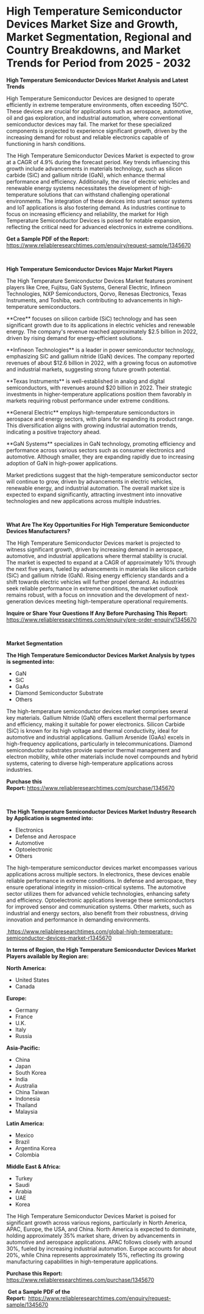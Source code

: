 <p><h1>High Temperature Semiconductor Devices Market Size and Growth, Market Segmentation, Regional and Country Breakdowns, and Market Trends for Period from 2025 -  2032</h1></p><p><strong>High Temperature Semiconductor Devices Market Analysis and Latest Trends</strong></p>
<p><p>High Temperature Semiconductor Devices are designed to operate efficiently in extreme temperature environments, often exceeding 150°C. These devices are crucial for applications such as aerospace, automotive, oil and gas exploration, and industrial automation, where conventional semiconductor devices may fail. The market for these specialized components is projected to experience significant growth, driven by the increasing demand for robust and reliable electronics capable of functioning in harsh conditions.</p><p>The High Temperature Semiconductor Devices Market is expected to grow at a CAGR of 4.9% during the forecast period. Key trends influencing this growth include advancements in materials technology, such as silicon carbide (SiC) and gallium nitride (GaN), which enhance thermal performance and efficiency. Additionally, the rise of electric vehicles and renewable energy systems necessitates the development of high-temperature solutions that can withstand challenging operational environments. The integration of these devices into smart sensor systems and IoT applications is also fostering demand. As industries continue to focus on increasing efficiency and reliability, the market for High Temperature Semiconductor Devices is poised for notable expansion, reflecting the critical need for advanced electronics in extreme conditions.</p></p>
<p><strong>Get a Sample PDF of the Report:&nbsp;</strong> <a href="https://www.reliableresearchtimes.com/enquiry/request-sample/1345670?utm_campaign=3081&utm_medium=2&utm_source=Github&utm_content=ia&utm_term=15042025&utm_id=high-temperature-semiconductor-devices">https://www.reliableresearchtimes.com/enquiry/request-sample/1345670</a></p>
<p>&nbsp;</p>
<p><strong>High Temperature Semiconductor Devices Major Market Players</strong></p>
<p><p>The High Temperature Semiconductor Devices Market features prominent players like Cree, Fujitsu, GaN Systems, General Electric, Infineon Technologies, NXP Semiconductors, Qorvo, Renesas Electronics, Texas Instruments, and Toshiba, each contributing to advancements in high-temperature semiconductors.</p><p>**Cree** focuses on silicon carbide (SiC) technology and has seen significant growth due to its applications in electric vehicles and renewable energy. The company's revenue reached approximately $2.5 billion in 2022, driven by rising demand for energy-efficient solutions.</p><p>**Infineon Technologies** is a leader in power semiconductor technology, emphasizing SiC and gallium nitride (GaN) devices. The company reported revenues of about $12.6 billion in 2022, with a growing focus on automotive and industrial markets, suggesting strong future growth potential.</p><p>**Texas Instruments** is well-established in analog and digital semiconductors, with revenues around $20 billion in 2022. Their strategic investments in higher-temperature applications position them favorably in markets requiring robust performance under extreme conditions.</p><p>**General Electric** employs high-temperature semiconductors in aerospace and energy sectors, with plans for expanding its product range. This diversification aligns with growing industrial automation trends, indicating a positive trajectory ahead.</p><p>**GaN Systems** specializes in GaN technology, promoting efficiency and performance across various sectors such as consumer electronics and automotive. Although smaller, they are expanding rapidly due to increasing adoption of GaN in high-power applications.</p><p>Market predictions suggest that the high-temperature semiconductor sector will continue to grow, driven by advancements in electric vehicles, renewable energy, and industrial automation. The overall market size is expected to expand significantly, attracting investment into innovative technologies and new applications across multiple industries.</p></p>
<p>&nbsp;</p>
<p><strong>What Are The Key Opportunities For High Temperature Semiconductor Devices Manufacturers?</strong></p>
<p><p>The High Temperature Semiconductor Devices market is projected to witness significant growth, driven by increasing demand in aerospace, automotive, and industrial applications where thermal stability is crucial. The market is expected to expand at a CAGR of approximately 10% through the next five years, fueled by advancements in materials like silicon carbide (SiC) and gallium nitride (GaN). Rising energy efficiency standards and a shift towards electric vehicles will further propel demand. As industries seek reliable performance in extreme conditions, the market outlook remains robust, with a focus on innovation and the development of next-generation devices meeting high-temperature operational requirements.</p></p>
<p><strong>Inquire or Share Your Questions If Any Before Purchasing This Report:</strong> <a href="https://www.reliableresearchtimes.com/enquiry/pre-order-enquiry/1345670?utm_campaign=3081&utm_medium=2&utm_source=Github&utm_content=ia&utm_term=15042025&utm_id=high-temperature-semiconductor-devices">https://www.reliableresearchtimes.com/enquiry/pre-order-enquiry/1345670</a></p>
<p>&nbsp;</p>
<p><strong>Market Segmentation</strong></p>
<p><strong>The High Temperature Semiconductor Devices Market Analysis by types is segmented into:</strong></p>
<p><ul><li>GaN</li><li>SiC</li><li>GaAs</li><li>Diamond Semiconductor Substrate</li><li>Others</li></ul></p>
<p><p>The high-temperature semiconductor devices market comprises several key materials. Gallium Nitride (GaN) offers excellent thermal performance and efficiency, making it suitable for power electronics. Silicon Carbide (SiC) is known for its high voltage and thermal conductivity, ideal for automotive and industrial applications. Gallium Arsenide (GaAs) excels in high-frequency applications, particularly in telecommunications. Diamond semiconductor substrates provide superior thermal management and electron mobility, while other materials include novel compounds and hybrid systems, catering to diverse high-temperature applications across industries.</p></p>
<p><strong>Purchase this Report:&nbsp;</strong><a href="https://www.reliableresearchtimes.com/purchase/1345670?utm_campaign=3081&utm_medium=2&utm_source=Github&utm_content=ia&utm_term=15042025&utm_id=high-temperature-semiconductor-devices">https://www.reliableresearchtimes.com/purchase/1345670</a></p>
<p>&nbsp;</p>
<p><strong>The High Temperature Semiconductor Devices Market Industry Research by Application is segmented into:</strong></p>
<p><ul><li>Electronics</li><li>Defense and Aerospace</li><li>Automotive</li><li>Optoelectronic</li><li>Others</li></ul></p>
<p><p>The high-temperature semiconductor devices market encompasses various applications across multiple sectors. In electronics, these devices enable reliable performance in extreme conditions. In defense and aerospace, they ensure operational integrity in mission-critical systems. The automotive sector utilizes them for advanced vehicle technologies, enhancing safety and efficiency. Optoelectronic applications leverage these semiconductors for improved sensor and communication systems. Other markets, such as industrial and energy sectors, also benefit from their robustness, driving innovation and performance in demanding environments.</p></p>
<p><a href="https://www.reliableresearchtimes.com/global-high-temperature-semiconductor-devices-market-r1345670?utm_campaign=3081&utm_medium=2&utm_source=Github&utm_content=ia&utm_term=15042025&utm_id=high-temperature-semiconductor-devices">&nbsp;https://www.reliableresearchtimes.com/global-high-temperature-semiconductor-devices-market-r1345670</a></p>
<p><strong>In terms of Region, the High Temperature Semiconductor Devices Market Players available by Region are:</strong></p>
<p>
    <p> <strong> North America: </strong>
        <ul>
            <li>United States</li>
            <li>Canada</li>
        </ul>
        </p> 
    <p> <strong> Europe: </strong>
        <ul>
            <li>Germany</li>
            <li>France</li>
            <li>U.K.</li>
            <li>Italy</li>
            <li>Russia</li>
        </ul>
        </p> 
    <p> <strong> Asia-Pacific: </strong>
        <ul>
            <li>China</li>
            <li>Japan</li>
            <li>South Korea</li>
            <li>India</li>
            <li>Australia</li>
            <li>China Taiwan</li>
            <li>Indonesia</li>
            <li>Thailand</li>
            <li>Malaysia</li>
        </ul>
        </p> 
    <p> <strong> Latin America: </strong>
        <ul>
            <li>Mexico</li>
            <li>Brazil</li>
            <li>Argentina Korea</li>
            <li>Colombia</li>
        </ul>
        </p> 
    <p> <strong> Middle East & Africa: </strong>
        <ul>
            <li>Turkey</li>
            <li>Saudi</li>
            <li>Arabia</li>
            <li>UAE</li>
            <li>Korea</li>
        </ul>
    </p>
    </p>
<p><p>The High Temperature Semiconductor Devices Market is poised for significant growth across various regions, particularly in North America, APAC, Europe, the USA, and China. North America is expected to dominate, holding approximately 35% market share, driven by advancements in automotive and aerospace applications. APAC follows closely with around 30%, fueled by increasing industrial automation. Europe accounts for about 20%, while China represents approximately 15%, reflecting its growing manufacturing capabilities in high-temperature applications.</p></p>
<p><strong>Purchase this Report: </strong><a href="https://www.reliableresearchtimes.com/purchase/1345670?utm_campaign=3081&utm_medium=2&utm_source=Github&utm_content=ia&utm_term=15042025&utm_id=high-temperature-semiconductor-devices">https://www.reliableresearchtimes.com/purchase/1345670</a></p>
<p>&nbsp;<strong>Get a Sample PDF of the Report:&nbsp;&nbsp;</strong><a href="https://www.reliableresearchtimes.com/enquiry/request-sample/1345670?utm_campaign=3081&utm_medium=2&utm_source=Github&utm_content=ia&utm_term=15042025&utm_id=high-temperature-semiconductor-devices">https://www.reliableresearchtimes.com/enquiry/request-sample/1345670</a></p>
<p><strong></strong></p>
<p><p></p><p></p><p></p></p>